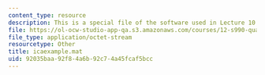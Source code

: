 ```yaml
---
content_type: resource
description: This is a special file of the software used in Lecture 10.
file: https://ol-ocw-studio-app-qa.s3.amazonaws.com/courses/12-s990-quantifying-uncertainty-fall-2012/92035baa92f84a6b92c74a45fcaf5bcc_icaexample.mat
file_type: application/octet-stream
resourcetype: Other
title: icaexample.mat
uid: 92035baa-92f8-4a6b-92c7-4a45fcaf5bcc
---
```

